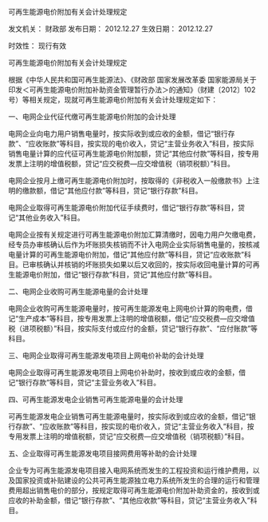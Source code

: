 
	
		
	
可再生能源电价附加有关会计处理规定
	
	
发文机关：	财政部
发布日期：	2012.12.27
生效日期：	2012.12.27
	
时效性：	现行有效
	
	

	
	

	
	

可再生能源电价附加有关会计处理规定

根据《中华人民共和国可再生能源法》、《财政部 国家发展改革委 国家能源局关于印发＜可再生能源电价附加补助资金管理暂行办法＞的通知》（财建〔2012〕102号）等相关规定，现就可再生能源电价附加有关会计处理规定如下：

一、电网企业代征代缴可再生能源电价附加的会计处理

电网企业向电力用户销售电量时，按实际收到或应收的金额，借记“银行存款”、“应收账款”等科目，按实现的电价收入，贷记“主营业务收入”科目，按实际销售电量计算的应代征可再生能源电价附加额，贷记“其他应付款”等科目，按专用发票上注明的增值税额，贷记“应交税费―应交增值税（销项税额）”科目。

电网企业按月上缴可再生能源电价附加时，按取得的《非税收入一般缴款书》上注明的缴款额，借记“其他应付款”等科目，贷记“银行存款”科目。

电网企业取得可再生能源电价附加代征手续费时，借记“银行存款”等科目，贷记“其他业务收入”科目。

电网企业按有关规定进行可再生能源电价附加汇算清缴时，因电力用户欠缴电费，经专员办审核确认后作为坏账损失核销而不计入电网企业实际销售电量的，按核减电量计算的可再生能源电价附加，借记“其他应付款”等科目，贷记“应收账款”科目。已审核确认并核销的坏账损失如果以后又收回的，按实际收回电量计算的可再生能源电价附加，借记“银行存款”科目，贷记“其他应付款”等科目。

二、电网企业收购可再生能源电量的会计处理

电网企业收购可再生能源电量时，按可再生能源发电上网电价计算的购电费，借记“生产成本”等科目，按专用发票上注明的增值税额，借记“应交税费―应交增值税（进项税额）”科目，按实际支付或应付的金额，贷记“银行存款”、“应付账款”等科目。

三、电网企业取得可再生能源发电项目上网电价补助的会计处理

电网企业取得可再生能源发电项目上网电价补助时，按收到或应收的金额，借记“银行存款”等科目，贷记“主营业务收入”科目。

四、可再生能源发电企业销售可再生能源电量的会计处理

可再生能源发电企业销售可再生能源电量时，按实际收到或应收的金额，借记“银行存款”、“应收账款”等科目，按实现的电价收入，贷记“主营业务收入”科目，按专用发票上注明的增值税额，贷记“应交税费―应交增值税（销项税额）”科目。

五、企业取得可再生能源发电项目接网费用等补助的会计处理

企业专为可再生能源发电项目接入电网系统而发生的工程投资和运行维护费用，以及国家投资或补贴建设的公共可再生能源独立电力系统所发生的合理的运行和管理费用超出销售电价的部分，按规定取得可再生能源电价附加补助资金的，按收到或应收的补助金额，借记“银行存款”、“其他应收款”等科目，贷记“主营业务收入”科目。
